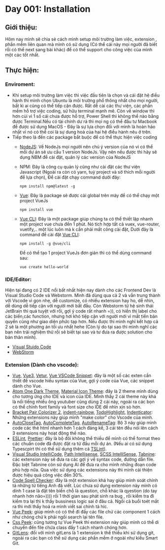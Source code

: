 [vetur]: https://marketplace.visualstudio.com/items?itemName=octref.vetur
[vscode]: https://code.visualstudio.com/
[wstorm]: https://www.jetbrains.com/webstorm/download/#section=linux
[vue]: https://marketplace.visualstudio.com/items?itemName=jcbuisson.vue
[vue3]: https://marketplace.visualstudio.com/items?itemName=johnsoncodehk.volar
[vetur]: https://marketplace.visualstudio.com/items?itemName=octref.vetur
[vuesnippet]: https://marketplace.visualstudio.com/items?itemName=sdras.vue-vscode-snippets
[atom]: https://marketplace.visualstudio.com/items?itemName=akamud.vscode-theme-onedark
[bracketPair]: https://marketplace.visualstudio.com/items?itemName=CoenraadS.bracket-pair-colorizer-2
[indentRainbow]: https://marketplace.visualstudio.com/items?itemName=oderwat.indent-rainbow
[icontheme]: https://marketplace.visualstudio.com/items?itemName=PKief.material-icon-theme
[todoHighlight]: https://marketplace.visualstudio.com/items?itemName=wayou.vscode-todo-highlight
[autoCloseTag]: https://marketplace.visualstudio.com/items?itemName=formulahendry.auto-close-tag
[autoCompleteTag]: https://marketplace.visualstudio.com/items?itemName=formulahendry.auto-complete-tag
[autoRenameTag]: https://marketplace.visualstudio.com/items?itemName=formulahendry.auto-rename-tag
[Auto Import]: https://marketplace.visualstudio.com/items?itemName=steoates.autoimport
[Path Intellisense]: https://marketplace.visualstudio.com/items?itemName=christian-kohler.path-intellisense
[Vue Peek]:https://marketplace.visualstudio.com/items?itemName=dariofuzinato.vue-peek
[Css Peek]:https://marketplace.visualstudio.com/items?itemName=pranaygp.vscode-css-peek
[Visual Studio IntelliCode]: https://marketplace.visualstudio.com/items?itemName=VisualStudioExptTeam.vscodeintellicode
[Code Spell Checker]:https://marketplace.visualstudio.com/items?itemName=streetsidesoftware.code-spell-checker
[JavaScript Booster]: https://marketplace.visualstudio.com/items?itemName=sburg.vscode-javascript-booster
[Indenticator]: https://marketplace.visualstudio.com/items?itemName=SirTori.indenticator
[Import Cost]: https://marketplace.visualstudio.com/items?itemName=wix.vscode-import-cost
[GitLens]: https://marketplace.visualstudio.com/items?itemName=eamodio.gitlens
[ESLint]: https://marketplace.visualstudio.com/items?itemName=dbaeumer.vscode-eslint
[TSLint]:https://marketplace.visualstudio.com/items?itemName=ms-vscode.vscode-typescript-tslint-plugin
[Prettier]:https://marketplace.visualstudio.com/items?itemName=esbenp.prettier-vscode
[SCSS IntelliSense]: https://marketplace.visualstudio.com/items?itemName=mrmlnc.vscode-scss
[Tabnine]:https://marketplace.visualstudio.com/items?itemName=TabNine.tabnine-vscode
[NodeJS]: https://nodejs.org/en/
[Vue CLI]: https://cli.vuejs.org/guide/installation.html
[Vue]:https://vuejs.org/v2/guide/installation.html
# Day 001: Installation



## Giới thiệu:
Hôm nay mình sẽ chia sẻ cách mình setup môi trường làm việc, extension , phần mềm liên quan mà mình có sử dụng (Có thể cái này mọi người đã biết rồi có thể next sang bài khác) để có thể support cho công việc của mình một các tốt nhất.

## Thực hiện:
### Enviroment:
- Khi setup môi trường làm việc thì việc đầu tiên là chọn và cái đặt hệ điều hành thì mình chọn Ubuntu là môi trường phổ thông nhất cho mọi người, bất kì ai cũng có thể tiếp cận được. Rất dễ cài các thư viện, các phần mềm hỗ trợ việc coding, sử hữu terminal mạnh mẽ. Còn về window thì hơn cùi vì 1 số cái chưa được hỗ trợ,  Power Shell thì không thể nào bằng được Terminal.Nếu có tài chính dư rả thì mọi ng có thể đầu tư Macbook để được sử dụng MacOS - Đây là sự lựa chọn đối với mình là hoàn hảo nhất vì nó có thể coi là sự dung hoà của  hai hệ điều hành nêu ở trên.
- Tiếp theo là đến các package bắt buộc để có thể thực hiện việc coding
  - [NodeJS]: Về NodeJs mọi người nên chú ý version của nó vì có thể mỗi dự án sẽ ưu cầu 1 version NodeJs. Vậy nên nếu được thì hãy sẽ dụng NBM để cài đặt, quản lý các version của NodeJS
  - NPM: Đây là công cụ quản lý cũng như cài đặt các thư viện Javascript (Ngoài ra còn có yarn, tuỳ project và sở thích mỗi người để lựa chọn), Để cài đặt chạy command dưới đây:
    ````
    npm install npm@latest -g
    ````
  - [Vue]: Đây là package sẽ được cài global trên máy để có thể chạy một project VueJs
    ```
    npm install vue
    ```
  - [Vue CLI]: Đây là một package giúp chúng ta có thể thiết lập nhanh một project vue chưa đến 1 phút. Nó tích hợp tất cả vuex, vue-router, vuetify,.. một lúc luôn mà k cần phải mất công cài đặt, Dưới đây là command để cài đặt [Vue CLI]:
    ```
    npm install -g @vue/cli
    ```
    Để có thể tạo 1 project VueJs đơn giản thì có thể dùng command sau:

    ```
    vue create hello-world
    ```

### IDE/Editor:
Hiện tại đang có 2 IDE nổi bất nhất hiện nay dành cho các Frontend Dev là Visual Studio Code vá Webstorm. Mình đã dùng qua cả 2 và vẫn trung thành với Vscode vì gọn nhẹ, dễ customize, có nhiều extension hay ho, dễ nhìn, dễ dùng dễ tiếp cận với người mới bắt đầu. Còn Webstorm từ hệ sinh thái JetBrain thì quá tuyệt với rồi, gợi ý code rất nhanh =)), có hiển thị label cho các biến,các function, nhưng hơi khó tiệp cận với người mới vì mất tiền bản quyền cũng như giao diện phức tạp hơn. Nếu được thì mình nghĩ kết hợp cả 2 sẽ là một phương án tối ưu nhất hehe (Còn lý do tại sao thì mình nghĩ các bạn nên trải nghiệm thử rồi sẽ biết tại sao và tư đưa ra được solution cho bản thân mình).

- [Visual Stuido Code][vscode]
- [WebStorm][wstorm]
### Extension (Dành cho vscode):
- [Vue][vue], [Vue3][vue3], [Vetur][vetur], [Vue VSCode Snippet][vuesnippet]: đây là một số các exten cần thiết để vscode hiểu syntax của Vue, gợi ý code của Vue, các snippet dành cho Vue.
- [Atom One Dark Theme][atom], [Material Icon Theme][icontheme]: đây là 2 theme mình dùng cho tương ứng cho IDE và icon của IDE. Mình thấy 2 cái theme này khá là nổi tiếng nhiều ông youtuber cũng dùng 2 cái này, ngoài ra các bọn có thể chỉnh font family và font size cho IDE để nhìn xịn sò hơn.
- [Bracket Pair Colorizer 2][bracketPair], [indent-rainbow][indentRainbow], [TodoHighlight][todoHighlight], [Indenticator]: Những extensions này giúp mình "make color" cho Vscode của mình. 
- [AutoCloseTag][autoCloseTag], [AutoCompleteTag][autoCompleteTag], [AutoRenameTag][autoRenameTag]: Bộ 3 này giúp mình code các thẻ html nhanh hơn 1 cách đáng kể, 3 cái tên đều nói lên cách 3 extensions này hoạt động thế nào.
- [ESLint], [Prettier]: đây là bộ đôi không thể thiếu để mình có thể format theo các chuẩn code đã được đặt ra từ đầu mỗi dự án. (Nếu ai có sử dụng Typescpirt thì có thể sử dụng thêm cả [TSLint]).
- [Visual Studio IntelliCode], [Path Intellisense], [SCSS IntelliSense], [Tabnine]: các extension này sẽ đưa ra các gợi ý về syntax code, đường dẫn file. Đặc biệt Tabnine còn sử dụng AI để đưa ra cho mình những đoạn code phù hợp nữa. Qua việc sử dụng các extensions này thì mình cải thiện được hiệu quả công việc đến 30%.
- [Code Spell Checker]: đây là một extension khá hay giúp mình soát chính tả những từ tiếng Anh đã viết. Lúc chưa sử dụng extension này mình có dính 1 case là đặt tên biến chỗ là question, chỗ khác là qyestion (do tay nhanh hơn não=)))) rồi 1 thời gian sau phát sinh ra bug , rồi kiểm tra đi kiểm tra lại thì k thấy bussiness logic sai ở đâu cả. Ngồi cả buổi toét mắt ra thì mới thấy hoá ra mình viết sai chính tả híc.
- [Vue Peek]: giúp mình có có thể đi đấy các file chứ các component 1 cách như chóng chứ k phải ngồi search lại tên file.
- [Css Peek]: cũng tương tự Vue Peek thì extension này giúp mình có thể di chuyển đến file chứa class đấy 1 cách nhanh chóng hơn.
- [GitLens]: đối với mình gitLens là 1 extension k thể thiếu khi sử dụng git, ngoài ra các bạn có thể sử dụng các phần mềm ở ngoài như kiểu Smart Git.

